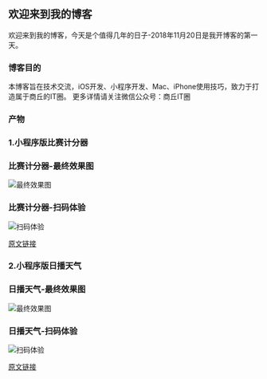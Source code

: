 ## 欢迎来到我的博客

欢迎来到我的博客，今天是个值得几年的日子-2018年11月20日是我开博客的第一天。

### 博客目的

本博客旨在技术交流，iOS开发、小程序开发、Mac、iPhone使用技巧，致力于打造属于商丘的IT圈。
更多详情请关注微信公众号：商丘IT圈

### 产物

### 1.小程序版比赛计分器

### 比赛计分器-最终效果图

![最终效果图](https://upload-images.jianshu.io/upload_images/4966588-778a81ad10967778.gif?imageMogr2/auto-orient/strip)

### 比赛计分器-扫码体验
![扫码体验](https://upload-images.jianshu.io/upload_images/4966588-442ffcaf83a4ec0e.jpg?imageMogr2/auto-orient/strip%7CimageView2/2/w/1240)


[原文链接](https://www.jianshu.com/p/f344784175ce)

### 2.小程序版日播天气

### 日播天气-最终效果图

![最终效果图](https://upload-images.jianshu.io/upload_images/4966588-7d0990103cf014db.gif?imageMogr2/auto-orient/strip)

### 日播天气-扫码体验

![扫码体验](https://upload-images.jianshu.io/upload_images/4966588-4ece89c59aae8ec5.jpg?imageMogr2/auto-orient/strip%7CimageView2/2/w/1240)

[原文链接](https://www.jianshu.com/p/07c5870cab0a)
